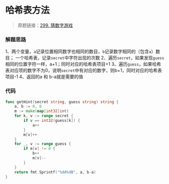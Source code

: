 # 哈希表方法
> 原题链接：[299. 猜数字游戏](https://leetcode-cn.com/problems/bulls-and-cows/)

### 解题思路
1、两个变量，``a``记录位置相同数字也相同的数目，``b``记录数字相同的（包含``a``）数目；
一个哈希表，记录``secret``中字符出现的次数
2、遍历``secret``，如果发现``guess``相同的位置字符一样，a+1；同时对应的哈希表项目+1
3、遍历``guess``，如果哈希表对应项的数字不为0，说明``secret``中有对应的数字，则b+1，同时对应的哈希表项目-1
4、返回的a 和 b-a就是需要的值
### 代码

```go
func getHint(secret string, guess string) string {
	a, b := 0, 0
	m := make(map[int32]int)
	for k, v := range secret {
		if v == int32(guess[k]) {
			a++
		}
		m[v]++
	}
	for _, v := range guess {
		if m[v] != 0 {
			b++
			m[v]--
		}
	}
	return fmt.Sprintf("%dA%dB", a, b-a)
}
```
